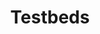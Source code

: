 ---
title: "Testbeds"
description: "Eclipse IoT hosts open testbeds that demonstrate and test commercial and open source components needed to create specific industry solutions."
---